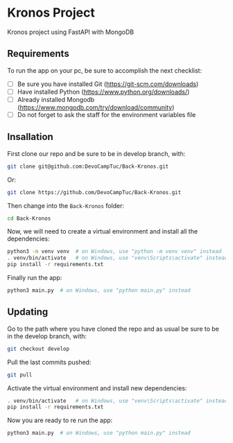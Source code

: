 # Kronos Project

Kronos project using FastAPI with MongoDB

## Requirements

To run the app on your pc, be sure to accomplish the next checklist:

- [ ] Be sure you have installed Git (https://git-scm.com/downloads)
- [ ] Have installed Python (https://www.python.org/downloads/)
- [ ] Already installed Mongodb (https://www.mongodb.com/try/download/community)
- [ ] Do not forget to ask the staff for the environment variables file

## Insallation

First clone our repo and be sure to be in develop branch, with:
```bash
git clone git@github.com:DevoCampTuc/Back-Kronos.git
```

Or:

```bash
git clone https://github.com/DevoCampTuc/Back-Kronos.git
```

Then change into the `Back-Kronos` folder:

```bash
cd Back-Kronos
```

Now, we will need to create a virtual environment and install all the dependencies:

```bash
python3 -m venv venv  # on Windows, use "python -m venv venv" instead
. venv/bin/activate   # on Windows, use "venv\Scripts\activate" instead
pip install -r requirements.txt
```

Finally run the app:

```bash
python3 main.py  # on Windows, use "python main.py" instead
```

## Updating

Go to the path where you have cloned the repo and as usual be sure to be in the develop branch, with:
```bash
git checkout develop
```

Pull the last commits pushed:

```bash
git pull
```

Activate the virtual environment and install new dependencies:
```bash
. venv/bin/activate   # on Windows, use "venv\Scripts\activate" instead
pip install -r requirements.txt
```
Now you are ready to re run the app:
```bash
python3 main.py  # on Windows, use "python main.py" instead
```